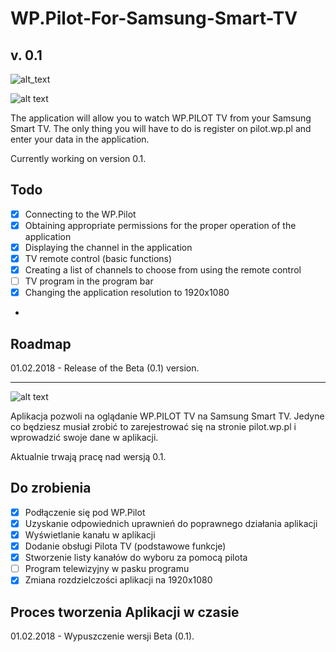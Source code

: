 # WP.Pilot-For-Samsung-Smart-TV
## v. 0.1

![alt_text][preview]

[preview]: http://sh198356.website.pl/_github/WP.Pilot-For-Samsung-Smart-TV/2.jpg "Preview"

![alt text][en]

[en]: https://cdn2.iconfinder.com/data/icons/flags/flags/48/united-kingdom-great-britain.png "EN"
The application will allow you to watch WP.PILOT TV from your Samsung Smart TV.
The only thing you will have to do is register on pilot.wp.pl and enter your data in the application.

Currently working on version 0.1.

## Todo
- [x] Connecting to the WP.Pilot
- [x] Obtaining appropriate permissions for the proper operation of the application
- [x] Displaying the channel in the application
- [x] TV remote control (basic functions)
- [x] Creating a list of channels to choose from using the remote control
- [ ] TV program in the program bar
- [x] Changing the application resolution to 1920x1080
- 

## Roadmap
01.02.2018 - Release of the Beta (0.1) version.
___
![alt text][pl]

[pl]: https://cdn2.iconfinder.com/data/icons/flags_gosquared/48/Poland.png "PL"
Aplikacja pozwoli na oglądanie WP.PILOT TV na Samsung Smart TV. 
Jedyne co będziesz musiał zrobić to zarejestrować się na stronie pilot.wp.pl i wprowadzić swoje dane w aplikacji.

Aktualnie trwają pracę nad wersją 0.1.

## Do zrobienia 
- [x] Podłączenie się pod WP.Pilot
- [x] Uzyskanie odpowiednich uprawnień do poprawnego działania aplikacji
- [x] Wyświetlanie kanału w aplikacji
- [x] Dodanie obsługi Pilota TV (podstawowe funkcje)
- [x] Stworzenie listy kanałów do wyboru za pomocą pilota 
- [ ] Program telewizyjny w pasku programu
- [x] Zmiana rozdzielczości aplikacji na 1920x1080

## Proces tworzenia Aplikacji w czasie
01.02.2018 - Wypuszczenie wersji Beta (0.1).
